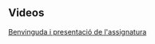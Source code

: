 ## Videos

[Benvinguda i presentació de l'assignatura](https://sites.google.com/upc.edu/grafics-fib/teoria?authuser=1#h.n9580kufzb8t)
